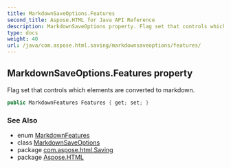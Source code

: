 ```yaml
---
title: MarkdownSaveOptions.Features
second_title: Aspose.HTML for Java API Reference
description: MarkdownSaveOptions property. Flag set that controls which elements are converted to markdown
type: docs
weight: 40
url: /java/com.aspose.html.saving/markdownsaveoptions/features/
---
```

## MarkdownSaveOptions.Features property

Flag set that controls which elements are converted to markdown.

```java
public MarkdownFeatures Features { get; set; }
```

### See Also

* enum [MarkdownFeatures](../../markdownfeatures/)
* class [MarkdownSaveOptions](../)
* package [com.aspose.html.Saving](../../markdownsaveoptions/)
* package [Aspose.HTML](../../../)
